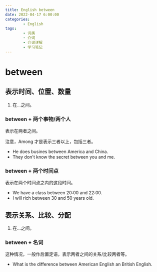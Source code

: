 ```yaml
---
title: English between
date: 2022-04-17 6:00:00
categories:
        - English
tags:
        - 词类
        - 介词
        - 介词详解
        - 学习笔记
---
```


# between

## 表示时间、位置、数量

1. 在...之间。

### between + 两个事物/两个人

表示在两者之间。

注意，Among 才是表示三者以上，包括三者。

- He does busines between America and China.
- They don't know the secret between you and me.

### between + 两个时间点

表示在两个时间点之内的这段时间。

- We have a class between 20:00 and 22:00.
- I will rich between 30 and 50 years old.

## 表示关系、比较、分配

1. 在...之间。

### between + 名词

这种情况，一般作后置定语，表示两者之间的关系/比较两者等。

- What is the difference between American English an British English.
